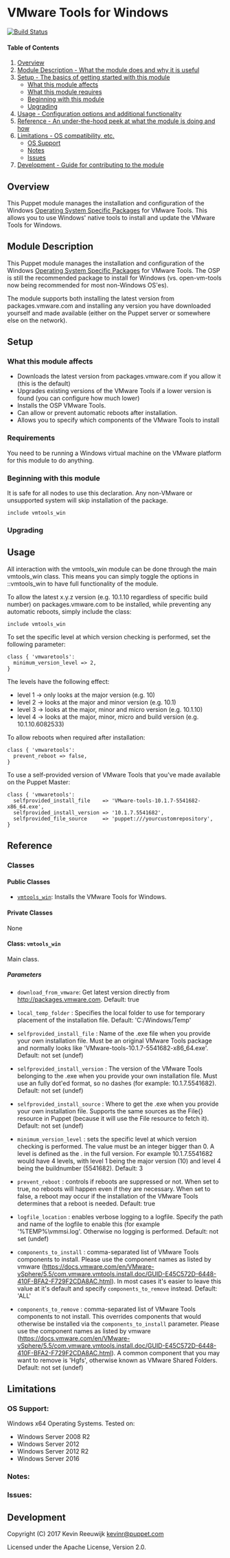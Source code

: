 # VMware Tools for Windows

[![Build Status](https://secure.travis-ci.org/kreeuwijk/vmtools_win.png?branch=master)](http://travis-ci.org/kreeuwijk/vmtools_win)

#### Table of Contents

1. [Overview](#overview)
2. [Module Description - What the module does and why it is useful](#module-description)
3. [Setup - The basics of getting started with this module](#setup)
    * [What this module affects](#what-this-module-affects)
    * [What this module requires](#requirements)
    * [Beginning with this module](#beginning-with-this-module)
    * [Upgrading](#upgrading)
4. [Usage - Configuration options and additional functionality](#usage)
5. [Reference - An under-the-hood peek at what the module is doing and how](#reference)
5. [Limitations - OS compatibility, etc.](#limitations)
    * [OS Support](#os-support)
    * [Notes](#notes)
    * [Issues](#issues)
6. [Development - Guide for contributing to the module](#development)

## Overview

This Puppet module manages the installation and configuration of the Windows [Operating System Specific Packages](http://packages.vmware.com/tools/releases/latest/windows/x64) for VMware Tools. This allows you to use Windows' native tools to install and update the VMware Tools for Windows.

## Module Description

This Puppet module manages the installation and configuration of the Windows [Operating System Specific Packages](http://packages.vmware.com/tools/releases/latest/windows/x64) for VMware Tools. The OSP is still the recommended package to install for Windows (vs. open-vm-tools now being recommended for most non-Windows OS'es).

The module supports both installing the latest version from packages.vmware.com and installing any version you have downloaded yourself and made available (either on the Puppet server or somewhere else on the network).

## Setup

### What this module affects

* Downloads the latest version from packages.vmware.com if you allow it (this is the default)
* Upgrades existing versions of the VMware Tools if a lower version is found (you can configure how much lower)
* Installs the OSP VMware Tools.
* Can allow or prevent automatic reboots after installation.
* Allows you to specify which components of the VMware Tools to install

### Requirements

You need to be running a Windows virtual machine on the VMware platform for this module to do anything.

### Beginning with this module

It is safe for all nodes to use this declaration.  Any non-VMware or unsupported system will skip installation of the package.
```puppet
include vmtools_win
```

### Upgrading

## Usage

All interaction with the vmtools_win module can be done through the main vmtools_win class. This means you can simply toggle the options in ::vmtools_win to have full functionality of the module.

To allow the latest x.y.z version (e.g. 10.1.10 regardless of specific build number) on packages.vmware.com to be installed, while preventing any automatic reboots, simply include the class:

```puppet
include vmtools_win
```

To set the specific level at which version checking is performed, set the following parameter:

```puppet
class { 'vmwaretools':
  minimum_version_level => 2,
}
```

The levels have the following effect:
* level 1 -> only looks at the major version (e.g. 10)
* level 2 -> looks at the major and minor version (e.g. 10.1)
* level 3 -> looks at the major, minor and micro version (e.g. 10.1.10)
* level 4 -> looks at the major, minor, micro and build version (e.g. 10.1.10.6082533)

To allow reboots when required after installation:

```puppet
class { 'vmwaretools':
  prevent_reboot => false,
}
```

To use a self-provided version of VMware Tools that you've made available on the Puppet Master:

```puppet
class { 'vmwaretools':
  selfprovided_install_file    => 'VMware-tools-10.1.7-5541682-x86_64.exe',
  selfprovided_install_version => '10.1.7.5541682',
  selfprovided_file_source     => 'puppet:///yourcustomrepository',
}
```

## Reference

### Classes

#### Public Classes

* [`vmtools_win`](#class-vmtools_win): Installs the VMware Tools for Windows.

#### Private Classes

None

#### Class: `vmtools_win`

Main class.

##### Parameters

* `download_from_vmware`: Get latest version directly from http://packages.vmware.com.  Default: true

* `local_temp_folder` : Specifies the local folder to use for temporary placement of the installation file. Default: 'C:/Windows/Temp'

* `selfprovided_install_file` : Name of the .exe file when you provide your own installation file. Must be an original VMware Tools package and normally looks like 'VMware-tools-10.1.7-5541682-x86_64.exe'. Default: not set (undef)

* `selfprovided_install_version` : The version of the VMware Tools belonging to the .exe when you provide your own installation file. Must use an fully dot'ed format, so no dashes (for example: 10.1.7.5541682). Default: not set (undef)

* `selfprovided_install_source` : Where to get the .exe when you provide your own installation file. Supports the same sources as the File{} resource in Puppet (because it will use the File resource to fetch it). Default: not set (undef)

* `minimum_version_level` : sets the specific level at which version checking is performed. The value must be an integer bigger than 0. A level is defined as the . in the full version. For example 10.1.7.5541682 would have 4 levels, with level 1 being the major version (10) and level 4 being the buildnumber (5541682). Default: 3

* `prevent_reboot` : controls if reboots are suppressed or not. When set to true, no reboots will happen even if they are necessary. When set to false, a reboot may occur if the installation of the VMware Tools determines that a reboot is needed. Default: true

* `logfile_location` : enables verbose logging to a logfile. Specify the path and name of the logfile to enable this (for example '%TEMP%\vmmsi.log'. Otherwise no logging is performed. Default: not set (undef)

* `components_to_install` : comma-separated list of VMware Tools components to install. Please use the component names as listed by vmware (https://docs.vmware.com/en/VMware-vSphere/5.5/com.vmware.vmtools.install.doc/GUID-E45C572D-6448-410F-BFA2-F729F2CDA8AC.html). In most cases it's easier to leave this value at it's default and specify `components_to_remove` instead. Default: 'ALL' 

* `components_to_remove` : comma-separated list of VMware Tools components to not install. This overrides components that would otherwise be installed via the `components_to_install` parameter. Please use the component names as listed by vmware (https://docs.vmware.com/en/VMware-vSphere/5.5/com.vmware.vmtools.install.doc/GUID-E45C572D-6448-410F-BFA2-F729F2CDA8AC.html). A common component that you may want to remove is 'Hgfs', otherwise known as VMware Shared Folders. Default: not set (undef)

## Limitations

### OS Support:

Windows x64 Operating Systems. Tested on:
* Windows Server 2008 R2
* Windows Server 2012
* Windows Server 2012 R2
* Windows Server 2016

### Notes:

### Issues:

## Development

Copyright (C) 2017 Kevin Reeuwijk <kevinr@puppet.com>

Licensed under the Apache License, Version 2.0.
